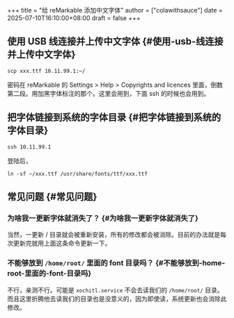 +++
title = "给 reMarkable 添加中文字体"
author = ["colawithsauce"]
date = 2025-07-10T16:10:00+08:00
draft = false
+++

## 使用 USB 线连接并上传中文字体 {#使用-usb-线连接并上传中文字体}

```shell
scp xxx.ttf 10.11.99.1:~/
```

密码在 reMarkable 的 Settings &gt; Help &gt; Copyrights and licences 里面，倒数第二段。用加黑字体标注的那个。这里会用到，下面 ssh 的时候也会用到。


## 把字体链接到系统的字体目录 {#把字体链接到系统的字体目录}

```shell
ssh 10.11.99.1
```

登陆后，

```shell
ln -sf ~/xxx.ttf /usr/share/fonts/ttf/xxx.ttf
```


## 常见问题 {#常见问题}


### 为啥我一更新字体就消失了？ {#为啥我一更新字体就消失了}

当然，一更新 / 目录就会被重新安装，所有的修改都会被消除。目前的办法就是每次更新完就用上面这条命令更新一下。


### 不能够放到 `/home/root/` 里面的 font 目录吗？ {#不能够放到-home-root-里面的-font-目录吗}

不行，亲测不行。可能是 `xochitl.service` 不会去读我们的 `/home/root/` 目录。而且这里折腾他去读我们的目录也是没意义的，因为即使读，系统更新也会消除此修改。
